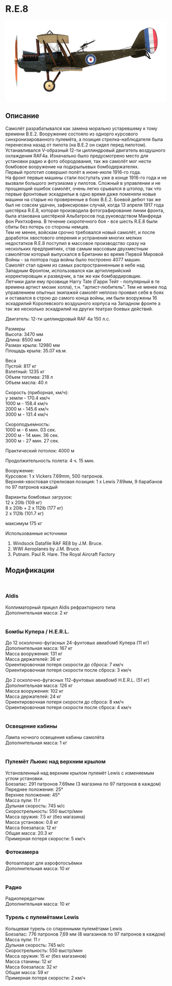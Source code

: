 # R.E.8  
  
![re8](../images/re8.png)  
  
## Описание  
  
Самолёт разрабатывался как замена морально устаревшему к тому времени B.E.2. Вооружение состояло из однорго курсового синхронизированного пулемёта, а позиция стрелка-наблюдателя была перенесена назад от пилота (на B.E.2 он сидел перед пилотом).  
Устанавливался V-образный 12-ти циллиндровый двигатель воздушного охлаждения  RAF4a. Изначально было предусмотрено место для установки радио и фото обородования, так же самолёт мог нести бомбовое вооружение на подкрыльевых бомбодержателях.  
Первый прототип совершил полёт в июне-июле 1916-го года.  
На фронт первые машины стали поступать уже в конце 1916-го года и не вызвали большого энтузиазма у пилотов. Сложный в управлении и не прощающий ошибок самолёт, очень легко срывался в штопор, так что первые фронтовые эскадрильи в одно время даже поменяли новые машини на старые но проверенные в боях B.E.2. Боевой дебют так же был не совсем удачен, зафиксирован случай, когда 13 апреля 1917 года шестёрка R.E.8, которая производила фотографирование линии фронта, была атакована шестёркой Альбатросов под руководством Манфреда фон Рихтхофена. В течение скоротечного боя - все шесть R.E.8 были сбиты без потерь со стороны немцев.  
Тем не менее, войскам срочно требовался новый самолёт, и после доработок хвостового оперения и устранения многих мелких недостатков R.E.8 поступил в массовое производство сразу на нескольких предприятиях, став самым массовым двухместным самолётом который выпускался в Британии во время Первой Мировой Войны - за полтора года войны было построено 4077 машин.  
Самолёт стал одним из самых распространненным в небе над Западным Фронтом, использовался как артиллерийский корректировщик и разведчик, а так же как бомбардировщик.  
Летчики дали ему прозвище Harry Tate (Гарри Тейт - популярный в те времена артист мюзик холла), т.н. "артист-любитель". Тем не менее под управлением опытных экипажей самолёт неплохо проявил себя в боях и оставался в строю до самого конца войны, им были вооружены 16 эскадрилий Королевского воздушного корпуса на Западном фронте а так же несколько эскадрилий на других театрах боевых действий.  
  
Двигатель: 12-ти циллиндровый RAF 4a 150 л.с.  
  
Размеры  
Высота: 3470 мм  
Длина: 8500 мм  
Размах крыла: 12980 мм  
Площадь крыла: 35.07 кв.м.  
  
Веса  
Пустой:  817 кг  
Взлетный: 1235 кг  
Объем топлива: 218 л  
Объем масла: 40 л  
  
Скорость (приборная, км/ч):  
у земли - 170.4 км/ч  
 1000 м - 158.4 км/ч  
 2000 м - 145.6 км/ч  
 3000 м - 131.4 км/ч  
  
Скороподъемность:  
1000 м -  6 мин. 03 сек.  
2000 м - 14 мин. 36 сек.  
3000 м - 27 мин. 27 сек.  
  
Практический потолок: 4000 м  
  
Продолжительность полета: 4 ч. 15 мин.  
  
Вооружение:  
Курсовое:  1 х Vickers 7.69mm, 500 патронов.  
Верхняя-хвостовая стрелковая позиция:  1 х Lewis 7.69мм, 9 барабанов по 97 патронов каждый  
  
Варианты бомбовых загрузок:  
12 x 20lb (109 кг)  
 8 x 20lb + 2 x 112lb (177 кг)  
 2 x 112lb (101.7 кг)  
  
максимум 175 кг  
  
Использованные источники  
1) Windsock Datafile RAF RE8 by J.M. Bruce.  
2) WWI Aeroplanes by J.M. Bruce.  
3) Putnam. Paul R. Hare. The Royal Aircraft Factory  
  
## Модификации  
  ﻿
  
### Aldis  
  
Коллиматорный прицел Aldis рефракторного типа  
Дополнительная масса: 2 кг  
  ﻿
  
### Бомбы Купера / H.E.R.L.  
  
До 12 осколочно-фугасных 24-фунтовых авиабомб Купера (11 кг)  
Дополнительная масса: 167 кг  
Масса вооружения: 131 кг  
Масса держателей: 36 кг  
Ориентировочная потеря скорости до сброса: 7 км/ч  
Ориентировочная потеря скорости после сброса: 3 км/ч  
  
До 2 осколочно-фугасных 112-фунтовых авиабомб H.E.R.L. (51 кг)  
Дополнительная масса: 126 кг  
Масса вооружения: 102 кг  
Масса держателей: 24 кг  
Ориентировочная потеря скорости до сброса: 8 км/ч  
Ориентировочная потеря скорости после сброса: 4 км/ч  
  ﻿
  
### Освещение кабины  
  
Лампа ночного освещения кабины самолёта  
Дополнительная масса: 1 кг  
  ﻿
  
### Пулемёт Льюис над верхним крылом  
  
Установленный над верхним крылом пулемёт Lewis с изменяемым углом установки.  
Боезапас: 291 патронов 7.69мм (3 магазина по 97 патронов в каждом)  
Переднее положение: 25°  
Верхнее положение: 45°  
Масса пули: 11 г  
Дульная скорость: 745 м/с  
Скорострельность: 550 выстр/мин  
Масса оружия: 7.5 кг (без магазина)  
Масса установок: 0.8 кг  
Масса боезапаса: 12 кг  
Общая масса: 20.3 кг  
Примерная потеря скорости: 5 км/ч  ﻿
  
### Фотокамера  
  
Фотоаппарат для аэрофотосъёмки   
Дополнительная масса: 10 кг  
  ﻿
  
### Радио  
  
Радиопередатчик  
Дополнительная масса: 10 кг  ﻿
  
### Турель с пулемётами Lewis  
  
Кольцевая турель со спаренными пулемётами Lewis  
Боезапас: 776 патронов 7,69 мм (8 магазинов по 97 патронов в каждом)  
Масса пули: 11 г  
Дульная скорость: 745 м/с  
Скорострельность: 550 выстр/мин  
Масса оружия: 15 кг (без магазинов)  
Масса станины: 12 кг  
Масса боезапаса: 32 кг  
Общая масса: 59 кг  
Примерная потеря скорости: 2 км/ч  